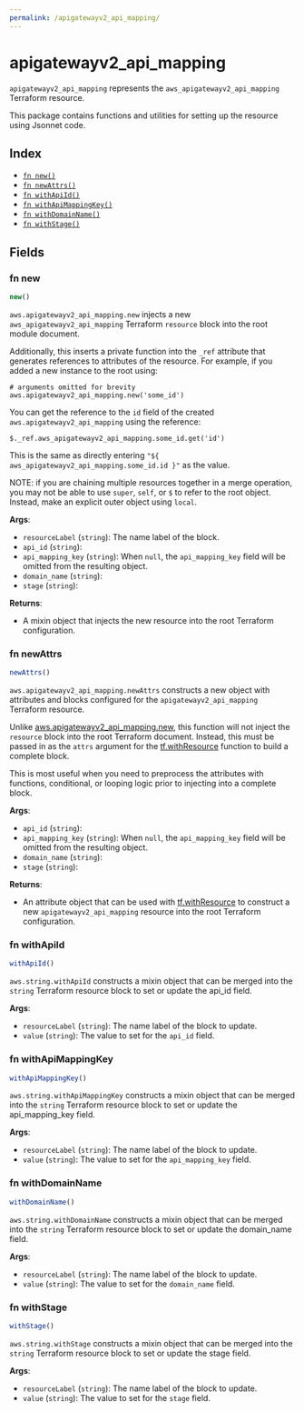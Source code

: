 ```yaml
---
permalink: /apigatewayv2_api_mapping/
---
```


# apigatewayv2_api_mapping

`apigatewayv2_api_mapping` represents the `aws_apigatewayv2_api_mapping` Terraform resource.



This package contains functions and utilities for setting up the resource using Jsonnet code.


## Index

* [`fn new()`](#fn-new)
* [`fn newAttrs()`](#fn-newattrs)
* [`fn withApiId()`](#fn-withapiid)
* [`fn withApiMappingKey()`](#fn-withapimappingkey)
* [`fn withDomainName()`](#fn-withdomainname)
* [`fn withStage()`](#fn-withstage)

## Fields

### fn new

```ts
new()
```


`aws.apigatewayv2_api_mapping.new` injects a new `aws_apigatewayv2_api_mapping` Terraform `resource`
block into the root module document.

Additionally, this inserts a private function into the `_ref` attribute that generates references to attributes of the
resource. For example, if you added a new instance to the root using:

    # arguments omitted for brevity
    aws.apigatewayv2_api_mapping.new('some_id')

You can get the reference to the `id` field of the created `aws.apigatewayv2_api_mapping` using the reference:

    $._ref.aws_apigatewayv2_api_mapping.some_id.get('id')

This is the same as directly entering `"${ aws_apigatewayv2_api_mapping.some_id.id }"` as the value.

NOTE: if you are chaining multiple resources together in a merge operation, you may not be able to use `super`, `self`,
or `$` to refer to the root object. Instead, make an explicit outer object using `local`.

**Args**:
  - `resourceLabel` (`string`): The name label of the block.
  - `api_id` (`string`): 
  - `api_mapping_key` (`string`):  When `null`, the `api_mapping_key` field will be omitted from the resulting object.
  - `domain_name` (`string`): 
  - `stage` (`string`): 

**Returns**:
- A mixin object that injects the new resource into the root Terraform configuration.


### fn newAttrs

```ts
newAttrs()
```


`aws.apigatewayv2_api_mapping.newAttrs` constructs a new object with attributes and blocks configured for the `apigatewayv2_api_mapping`
Terraform resource.

Unlike [aws.apigatewayv2_api_mapping.new](#fn-apigatewayv2apimappingnew), this function will not inject the `resource`
block into the root Terraform document. Instead, this must be passed in as the `attrs` argument for the
[tf.withResource](https://github.com/tf-libsonnet/core/tree/main/docs#fn-withresource) function to build a complete block.

This is most useful when you need to preprocess the attributes with functions, conditional, or looping logic prior to
injecting into a complete block.

**Args**:
  - `api_id` (`string`): 
  - `api_mapping_key` (`string`):  When `null`, the `api_mapping_key` field will be omitted from the resulting object.
  - `domain_name` (`string`): 
  - `stage` (`string`): 

**Returns**:
  - An attribute object that can be used with [tf.withResource](https://github.com/tf-libsonnet/core/tree/main/docs#fn-withresource) to construct a new `apigatewayv2_api_mapping` resource into the root Terraform configuration.


### fn withApiId

```ts
withApiId()
```

`aws.string.withApiId` constructs a mixin object that can be merged into the `string`
Terraform resource block to set or update the api_id field.



**Args**:
  - `resourceLabel` (`string`): The name label of the block to update.
  - `value` (`string`): The value to set for the `api_id` field.


### fn withApiMappingKey

```ts
withApiMappingKey()
```

`aws.string.withApiMappingKey` constructs a mixin object that can be merged into the `string`
Terraform resource block to set or update the api_mapping_key field.



**Args**:
  - `resourceLabel` (`string`): The name label of the block to update.
  - `value` (`string`): The value to set for the `api_mapping_key` field.


### fn withDomainName

```ts
withDomainName()
```

`aws.string.withDomainName` constructs a mixin object that can be merged into the `string`
Terraform resource block to set or update the domain_name field.



**Args**:
  - `resourceLabel` (`string`): The name label of the block to update.
  - `value` (`string`): The value to set for the `domain_name` field.


### fn withStage

```ts
withStage()
```

`aws.string.withStage` constructs a mixin object that can be merged into the `string`
Terraform resource block to set or update the stage field.



**Args**:
  - `resourceLabel` (`string`): The name label of the block to update.
  - `value` (`string`): The value to set for the `stage` field.
